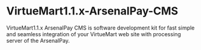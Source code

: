 # VirtueMart1.1.x-ArsenalPay-CMS
VirtueMart1.1.x ArsenalPay CMS is software development kit for fast simple and seamless integration of your VirtueMart web site with processing server of the ArsenalPay.
